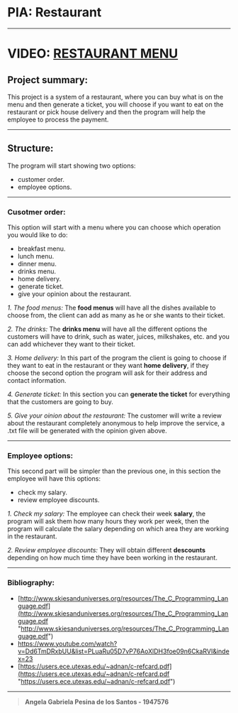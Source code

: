 # PIA: Restaurant 


------------

# VIDEO: [RESTAURANT MENU](https://youtu.be/WDsnr6XoZsM "RESTAURANT MENU")



## Project summary:

This project is a system of a restaurant, where you can buy what is on the menu and then generate a ticket, you will choose if you want to eat on the restaurant or pick house delivery and then the program will help the employee to process the payment.

------------
## Structure:
The program will start showing two options:
- customer order.
- employee options.


------------



### Cusotmer order: 
This option will start with a menu where you can choose which operation you would like to do:
- breakfast menu.
- lunch menu.
- dinner menu.
- drinks menu.
- home delivery.
- generate ticket.
- give your opinion about the restaurant.




*1. The food menus:* 
 The **food menus** will have all the dishes available to choose from, the client can add as many as he or she wants to their ticket.

*2. The drinks:*
 The **drinks menu** will have all the different options the customers will have to drink, such as water, juices, milkshakes, etc. and  you can add  whichever they want to their ticket. 
 
 *3. Home delivery:*
 In this part of the program the client is going to choose if they want to eat in the restaurant or they want **home delivery**, if they choose the second option the program will ask for their address and contact information. 

*4. Generate ticket:*
 In this section you can **generate the ticket** for everything that the customers are going to buy.

*5. Give your oinion about the restaurant:*
The customer will write a review about the restaurant completely anonymous to help improve the service, a .txt file will be generated with the opinion given above.




------------
### Employee options:
This second part will be simpler than the previous one, in this section the employee will have this options:
- check my salary.
- review employee discounts.

*1. Check my salary:*
 The employee can check their week **salary**, the program will ask them how many hours they work per week, then the program will calculate the salary depending on which area they are working in the restaurant.

*2. Review employee discounts:*
 They will obtain different **descounts** depending on how much time they have been working in the restaurant. 

------------
### Bibliography:
- [http://www.skiesanduniverses.org/resources/The_C_Programming_Language.pdf](http://www.skiesanduniverses.org/resources/The_C_Programming_Language.pdf "http://www.skiesanduniverses.org/resources/The_C_Programming_Language.pdf")
- https://www.youtube.com/watch?v=Dd6TmDRxbUU&list=PLuaRu05D7vP76AoXlDH3foe09n6CkaRVI&index=23
- [https://users.ece.utexas.edu/~adnan/c-refcard.pdf](https://users.ece.utexas.edu/~adnan/c-refcard.pdf "https://users.ece.utexas.edu/~adnan/c-refcard.pdf")

------------
> **Angela Gabriela Pesina de los Santos - 1947576**
